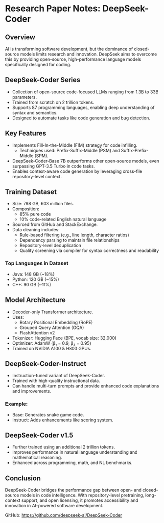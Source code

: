
# Research Paper Notes: DeepSeek-Coder

## Overview

AI is transforming software development, but the dominance of closed-source models limits research and innovation. DeepSeek aims to overcome this by providing open-source, high-performance language models specifically designed for coding.

## DeepSeek-Coder Series

- Collection of open-source code-focused LLMs ranging from 1.3B to 33B parameters.
- Trained from scratch on 2 trillion tokens.
- Supports 87 programming languages, enabling deep understanding of syntax and semantics.
- Designed to automate tasks like code generation and bug detection.

## Key Features

- Implements Fill-In-the-Middle (FIM) strategy for code infilling.
  - Techniques used: Prefix-Suffix-Middle (PSM) and Suffix-Prefix-Middle (SPM).
- DeepSeek-Coder-Base 7B outperforms other open-source models, even surpassing GPT-3.5 Turbo in code tasks.
- Enables context-aware code generation by leveraging cross-file repository-level context.

## Training Dataset

- Size: 798 GB, 603 million files.
- Composition:
  - 85% pure code
  - 10% code-related English natural language
- Sourced from GitHub and StackExchange.
- Data cleaning includes:
  - Rule-based filtering (e.g., line length, character ratios)
  - Dependency parsing to maintain file relationships
  - Repository-level deduplication
  - Quality screening via compiler for syntax correctness and readability

### Top Languages in Dataset
- Java: 148 GB (~18%)
- Python: 120 GB (~15%)
- C++: 90 GB (~11%)

## Model Architecture

- Decoder-only Transformer architecture.
- Uses:
  - Rotary Positional Embedding (RoPE)
  - Grouped Query Attention (GQA)
  - FlashAttention v2
- Tokenizer: Hugging Face (BPE, vocab size: 32,000)
- Optimizer: AdamW (β₁ = 0.9, β₂ = 0.95)
- Trained on NVIDIA A100 & H800 GPUs.

## DeepSeek-Coder-Instruct

- Instruction-tuned variant of DeepSeek-Coder.
- Trained with high-quality instructional data.
- Can handle multi-turn prompts and provide enhanced code explanations and improvements.

### Example:
- Base: Generates snake game code.
- Instruct: Adds enhancements like scoring system.

## DeepSeek-Coder v1.5

- Further trained using an additional 2 trillion tokens.
- Improves performance in natural language understanding and mathematical reasoning.
- Enhanced across programming, math, and NL benchmarks.

## Conclusion

DeepSeek-Coder bridges the performance gap between open- and closed-source models in code intelligence. With repository-level pretraining, long-context support, and open licensing, it promotes accessibility and innovation in AI-powered software development.

GitHub: https://github.com/deepseek-ai/DeepSeek-Coder
